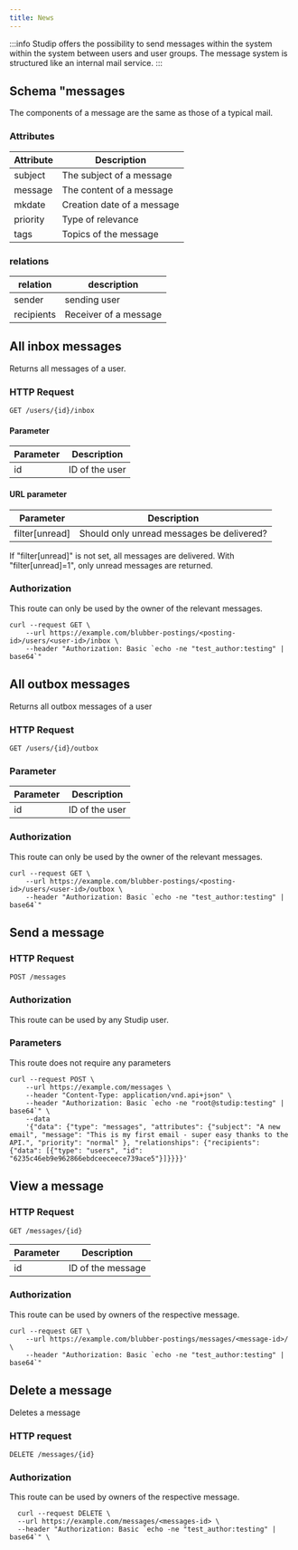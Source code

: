 ```yaml
---
title: News
---
```


:::info
Studip offers the possibility to send messages within the system
within the system between users and user groups.
The message system is structured like an internal mail service.
:::

## Schema "messages

The components of a message are the same as those of a typical mail.

### Attributes

Attribute | Description
-------- | ------------
subject | The subject of a message
message | The content of a message
mkdate | Creation date of a message
priority | Type of relevance
tags | Topics of the message

### relations

relation | description
-------- | ------------
sender | sending user
recipients | Receiver of a message

## All inbox messages

Returns all messages of a user.

### HTTP Request

   `GET /users/{id}/inbox`

#### Parameter

Parameter | Description
--------- | -------
id | ID of the user

#### URL parameter

Parameter | Description
--------- | ------------
filter[unread] | Should only unread messages be delivered?

If "filter[unread]" is not set, all messages are delivered. With "filter[unread]=1", only unread messages are returned.

### Authorization

This route can only be used by the owner of the relevant messages.

   ```shell
   curl --request GET \
       --url https://example.com/blubber-postings/<posting-id>/users/<user-id>/inbox \
       --header "Authorization: Basic `echo -ne "test_author:testing" | base64`"
   ```

## All outbox messages
Returns all outbox messages of a user

### HTTP Request
   `GET /users/{id}/outbox`

### Parameter

Parameter | Description
--------- | -------
id | ID of the user

### Authorization

This route can only be used by the owner of the relevant messages.

   ```shell
   curl --request GET \
       --url https://example.com/blubber-postings/<posting-id>/users/<user-id>/outbox \
       --header "Authorization: Basic `echo -ne "test_author:testing" | base64`"
   ```

## Send a message

### HTTP Request

`POST /messages`

### Authorization

This route can be used by any Studip user.

### Parameters

This route does not require any parameters

   ```shell
   curl --request POST \
       --url https://example.com/messages \
       --header "Content-Type: application/vnd.api+json" \
       --header "Authorization: Basic `echo -ne "root@studip:testing" | base64`" \
       --data
       '{"data": {"type": "messages", "attributes": {"subject": "A new email", "message": "This is my first email - super easy thanks to the API.", "priority": "normal" }, "relationships": {"recipients": {"data": [{"type": "users", "id": "6235c46eb9e962866ebdceeceece739ace5"}]}}}}'
   ```

## View a message

### HTTP Request

   `GET /messages/{id}`

   Parameter | Description
   --------- | -------
   id | ID of the message

### Authorization

This route can be used by owners of the respective message.

   ```shell
   curl --request GET \
       --url https://example.com/blubber-postings/messages/<message-id>/ \
       --header "Authorization: Basic `echo -ne "test_author:testing" | base64`"
   ```


## Delete a message
Deletes a message

### HTTP request
   `DELETE /messages/{id}`

### Authorization

This route can be used by owners of the respective message.

  ```shell
    curl --request DELETE \
    --url https://example.com/messages/<messages-id> \
    --header "Authorization: Basic `echo -ne "test_author:testing" | base64`" \
  ```
